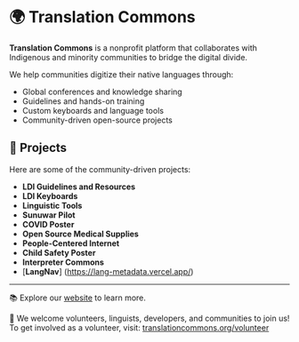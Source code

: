 # 🌍 Translation Commons

**Translation Commons** is a nonprofit platform that collaborates with Indigenous and minority communities to bridge the digital divide.  

We help communities digitize their native languages through:
- Global conferences and knowledge sharing  
- Guidelines and hands-on training  
- Custom keyboards and language tools  
- Community-driven open-source projects  

## 🚀 Projects

Here are some of the community-driven projects:

- **LDI Guidelines and Resources**
- **LDI Keyboards** 
- **Linguistic Tools** 
- **Sunuwar Pilot** 
- **COVID Poster**
- **Open Source Medical Supplies**
- **People-Centered Internet** 
- **Child Safety Poster** 
- **Interpreter Commons**
- [**LangNav**] (https://lang-metadata.vercel.app/)
---

📚 Explore our [website](https://www.translationcommons.org) to learn more.

👥 We welcome volunteers, linguists, developers, and communities to join us!  
To get involved as a volunteer, visit: [translationcommons.org/volunteer](https://translationcommons.org/volunteer/)
